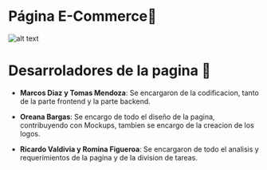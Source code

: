 # Página E-Commerce🍭 

![alt text](https://media.discordapp.net/attachments/1009192826128576522/1013107875670917160/logo.png?width=442&height=457)

# Desarroladores de la pagina 🍔

 * **Marcos Diaz y Tomas Mendoza**: Se encargaron de la codificacion, tanto de la parte frontend y la parte backend.
  
 * **Oreana Bargas**: Se encargo de todo el diseño de la pagina, contribuyendo con Mockups, tambien se encargo de la creacion de los logos.
  
 * **Ricardo Valdivia y Romina Figueroa**: Se encargaron de todo el analisis y requerimientos de la pagina y de la division de tareas.
